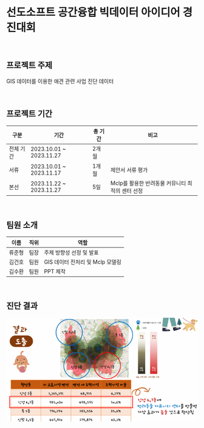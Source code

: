 
# 선도소프트 공간융합 빅데이터 아이디어 경진대회

<br>

## 프로젝트 주제
GIS 데이터를 이용한 애견 관련 사업 진단 데이터

<br>

## 프로젝트 기간
| 구분 | 기간 | 총 기간 | 비고 |
| -- | -- | -- | -- |
| 전체 기간 | 2023.10.01 ~ 2023.11.27 | 2개월 |  |
| 서류 | 2023.10.01 ~ 2023.11.17 | 1개월 | 제안서 서류 평가 |
| 본선 | 2023.11.22 ~ 2023.11.27 | 5일 | Mclp를 활용한 반려동물 커뮤니티 최적의 센터 선정 |

<br>

## 팀원 소개

| 이름   | 직위                  | 역할                       |
|---------|------------------------|-----------------------------|
|  류준형  | 팀장     | 주제 방향성 선정 및 발표  |
| 김건호   | 팀원    | GIS 데이터 전처리 및 Mclp 모델링         |
| 김수환   | 팀원   | PPT 제작            |

<br>

## 진단 결과
![진단 결과](img/result.png)
